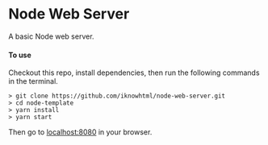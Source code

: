 # Node Web Server
A basic Node web server.

#### To use
Checkout this repo, install dependencies, then run the following commands in the terminal.

```
> git clone https://github.com/iknowhtml/node-web-server.git
> cd node-template
> yarn install
> yarn start
```
Then go to <localhost:8080> in your browser.
